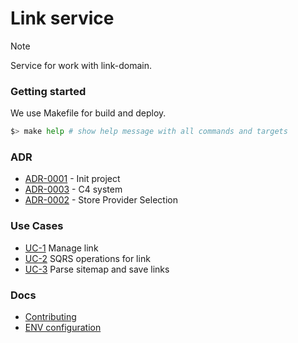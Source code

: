 # Link service

> [!NOTE]
> Service for work with link-domain.

### Getting started

We use Makefile for build and deploy.

```bash
$> make help # show help message with all commands and targets
```

### ADR

- [ADR-0001](./docs/ADR/decisions/0001-init.md) - Init project
- [ADR-0003](./docs/ADR/decisions/0003-c4-system.md) - C4 system
- [ADR-0002](./docs/ADR/decisions/0002-store-provider.md) - Store Provider Selection

### Use Cases

- [UC-1](./usecases/link/README.md) Manage link
- [UC-2](./usecases/link_sqrs/README.md) SQRS operations for link
- [UC-3](./usecases/sitemap/README.md) Parse sitemap and save links

### Docs

- [Contributing](./docs/CONTRIBUTING.md)
- [ENV configuration](./docs/env.md)
